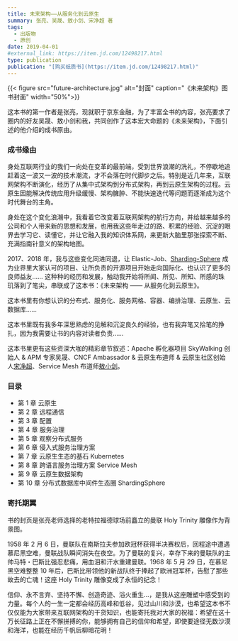 ```yaml
---
title: 未来架构——从服务化到云原生
summary: 张亮、吴晟、敖小剑、宋净超 著
tags:
  - 出版物
  - 原创
date: 2019-04-01
#external_link: https://item.jd.com/12498217.html
type: publication
publication: "[购买纸质书](https://item.jd.com/12498217.html)"
---
```


{{< figure src="future-architecture.jpg" alt="封面"  caption="《未来架构》图书封面" width="50%">}}

这本书的第一作者是张亮，现就职于京东金融，为了丰富全书的内容，张亮要求了圈内的好友吴晟、敖小剑和我，共同创作了这本宏大命题的《未来架构》，下面引述的他介绍的成书原由。

### 成书缘由

身处互联网行业的我们一向处在变革的最前端，受到世界浪潮的洗礼，不停歇地追赶着这一波又一波的技术潮流，才不会落在时代脚步之后。特别是近几年来，互联网架构不断演化，经历了从集中式架构到分布式架构，再到云原生架构的过程。云原生因能解决传统应用升级缓慢、架构臃肿、不能快速迭代等问题而逐渐成为这个时代舞台的主角。

身处在这个变化浪潮中，我看着它改变着互联网架构的航行方向，并给越来越多的公司和个人带来新的思想和发展，也用我这些年走过的路、积累的经验、沉淀的眼界去学习它、读懂它，并让它融入我的知识体系网，来更新大脑里那张探索不断、充满指南针意义的架构地图。

2017、2018 年，我与这些变化同进同退，让 Elastic-Job、[Sharding-Sphere](https://github.com/apache/shardingsphere) 成为业界里大家认可的项目、让所负责的开源项目开始走向国际化、也认识了更多的良师益友…… 这种种的经历和发展，触动我开始将所闻、所见、所知、所感的珠玑落到了笔尖，串联成了这本书：《未来架构 —— 从服务化到云原生》。

这本书里有你想认识的分布式、服务化、服务网格、容器、编排治理、云原生、云数据库……

这本书里既有我多年深思熟虑的见解和沉淀良久的经验，也有我弃笔又拾笔的挣扎，因为我需要让书的内容对读者负责……

这本书里更有这些资深大咖的精彩章节叙述：Apache 孵化器项目 SkyWalking 创始人 & APM 专家吴晟、CNCF Ambassador & 云原生布道师 & 云原生社区创始人[宋净超](https://jimmysong.io/)、Service Mesh 布道师[敖小剑](https://skyao.io/)。

### 目录

- 第 1 章 云原生
- 第 2 章 远程通信
- 第 3 章 配置
- 第 4 章 服务治理
- 第 5 章 观察分布式服务
- 第 6 章 侵入式服务治理方案
- 第 7 章 云原生生态的基石 Kubernetes
- 第 8 章 跨语言服务治理方案 Service Mesh
- 第 9 章 云原生数据架构
- 第 10 章 分布式数据库中间件生态圈 ShardingSphere

### 寄托期翼

书的封页是张亮老师选择的老特拉福德球场前矗立的曼联 Holy Trinity 雕像作为背景图。

1958 年 2 月 6 日，曼联队在南斯拉夫参加欧冠杯获得半决赛权后，回程途中遭遇慕尼黑空难，曼联战队瞬间消失在夜空。为了曼联的复兴，幸存下来的曼联队的主帅马特・巴斯比强忍悲痛，用血泪和汗水重建曼联。1968 年 5 月 29 日，在慕尼黑空难整整 10 年后，巴斯比带领他的新战队终于捧起了欧洲冠军杯，告慰了那些故去的亡魂！这座 Holy Trinity 雕像变成了永恒的纪念！

信仰、永不言弃、坚持不懈、创造奇迹、浴火重生…，是我从这座雕塑中感受到的力量。每个人的一生一定都会经历高峰和低谷，见过山川和沙漠，也希望这本书不仅仅能为大家带来互联网架构的干货知识，也能寄托我对大家的祝福：希望在这十万长征路上正在不懈拼搏的你，能够拥有自己的信仰和希望，即使要途径无数沙漠和海洋，也能在经历千帆后柳暗花明！
